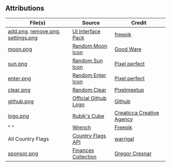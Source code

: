 ## Attributions

| File(s) | Source |  Credit |
| ------- | ------ |------ |
| [add.png](add.png), [remove.png](remove.png), [settings.png](settings.png) | [UI Interface Pack](https://www.flaticon.com/packs/ui-interface-25?k=1608335427730) | [freepik](https://www.freepik.com/) |
| [moon.png](moon.png) | [Random Moon Icon](https://www.flaticon.com/free-icon/moon_702471?term=moon&page=1&position=7&related_item_id=702471) | [Good Ware](https://www.flaticon.com/authors/good-ware) |
| [sun.png](sun.png) | [Random Sun Icon](https://www.flaticon.com/free-icon/sun_869869?term=sun&page=1&position=3&related_item_id=869869) | [Pixel perfect](https://www.flaticon.com/authors/pixel-perfect) |
| [enter.png](enter.png) | [Random Enter Icon](https://www.flaticon.com/free-icon/enter_1828464?term=enter&page=1&position=8&related_item_id=1828464) | [Pixel perfect](flaticon.com/authors/pixel-perfect) |
| [clear.png](clear.png) | [Random Clear](flaticon.com/authors/pixel-perfect) | [Pixelmeetup](https://www.flaticon.com/authors/pixelmeetup) |
| [github.png](github.png) | [Official Github Logo](https://github.com/logos) | [Github](https://github.com) |
| [logo.png](logo.png) | [Rubik's Cube](https://www.flaticon.com/free-icon/rubik_480453?term=rubiks%20cube&page=1&position=20&related_item_id=480453) | [Creaticca Creative Agency](https://www.flaticon.com/authors/creaticca-creative-agency) |
| "   " | [Wrench](https://www.flaticon.com/free-icon/wrench_953761?term=wrench&page=1&position=2&related_item_id=953761) | [Freepik](https://www.flaticon.com/authors/freepik) |
| All Country Flags | [Country Flags API](https://www.countryflags.io/) | [warrigal](https://www.countryflags.io/) |
| [sponsor.png](sponsor.png) | [Finances Collection](https://www.flaticon.com/free-icon/dollar-symbol_126179?term=dollar&page=1&position=3&related_item_id=126179) | [Gregor Cresnar](flaticon.com/authors/gregor-cresnar) |